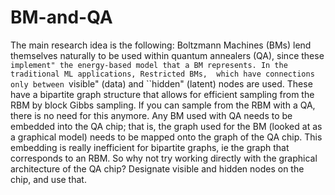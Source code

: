 # BM-and-QA

The main research idea is the following: Boltzmann Machines (BMs) lend themselves naturally to be used within quantum annealers (QA), since these ``implement" the energy-based model that a BM represents. In the traditional ML applications, Restricted BMs,  which have connections only between ``visible" (data) and ``hidden" (latent) nodes are used. These have a bipartite graph structure that allows for efficient sampling from the RBM by block Gibbs sampling. If you can sample from the RBM with a QA, there is no need for this anymore. Any BM used with QA needs to be embedded into the QA chip; that is, the graph used for the BM (looked at as a graphical model) needs to be mapped onto the graph of the QA chip. This embedding is really inefficient for bipartite graphs, ie the graph that corresponds to an RBM. So why not try working directly with the graphical architecture of the QA chip? Designate visible and hidden nodes on the chip, and use that. 
